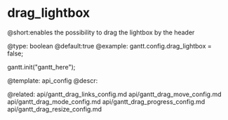 drag_lightbox
=============

@short:enables the possibility to drag the lightbox by the header
	

@type: boolean
@default:true
@example:
gantt.config.drag_lightbox = false;

gantt.init("gantt_here");

@template:	api_config
@descr:

@related:
	api/gantt_drag_links_config.md
    api/gantt_drag_move_config.md
    api/gantt_drag_mode_config.md
    api/gantt_drag_progress_config.md
    api/gantt_drag_resize_config.md
